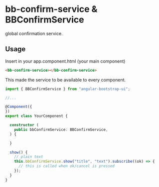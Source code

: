 # bb-confirm-service &amp; BBConfirmService

global confirmation service.

## Usage

Insert in your app.component.html (your main component)

```html
<bb-confirm-service></bb-confirm-service>
```

This made the service to be available to every component.

```ts
import { BBConfirmService } from "angular-bootstrap-ui";

//...

@Component({
})
export class YourComponent {

  constructor (
    public bbConfirmService: BBConfirmService,
  ) {

  }

  show() {
    // plain text
    this.bbConfirmService.show("title", "text").subscribe((ok) => {
      // this is called when ok/cancel is pressed
    });
  }
}

```
